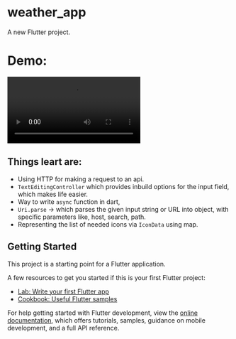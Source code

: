 # weather_app

A new Flutter project.

# Demo:
<video controls src="localhost_63462 - Google Chrome 2024-08-16 11-24-33.mp4" title="Title"></video>

## Things leart are:
- Using HTTP for making a request to an api.
- `TextEditingController` which provides inbuild options for the input field, which makes life easier.
- Way to write `async` function in dart, 
- `Uri.parse` -> which parses the given input string or URL into object, with specific parameters like, host, search, path.
- Representing the list of needed icons via `IconData` using map.

## Getting Started

This project is a starting point for a Flutter application.

A few resources to get you started if this is your first Flutter project:

- [Lab: Write your first Flutter app](https://docs.flutter.dev/get-started/codelab)
- [Cookbook: Useful Flutter samples](https://docs.flutter.dev/cookbook)

For help getting started with Flutter development, view the
[online documentation](https://docs.flutter.dev/), which offers tutorials,
samples, guidance on mobile development, and a full API reference.
